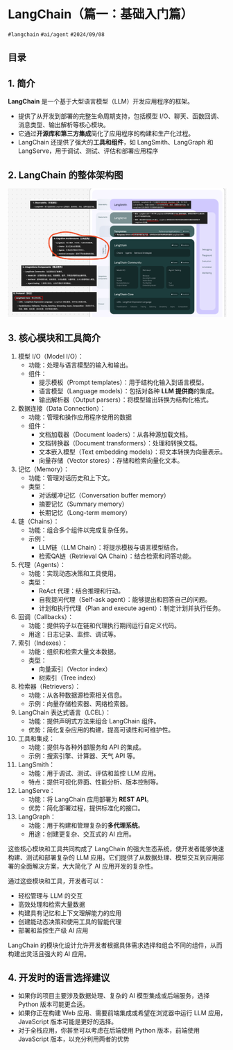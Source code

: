
# LangChain（篇一：基础入门篇）

`#langchain` `#ai/agent`  `#2024/09/08` 


## 目录
<!-- toc -->
 ## 1. 简介 

**LangChain** 是一个基于大型语言模型（LLM）开发应用程序的框架。
- 提供了从开发到部署的完整生命周期支持，包括模型 I/O、聊天、函数回调、消息类型、输出解析等核心模块。
- 它通过**开源库和第三方集成**简化了应用程序的构建和生产化过程。
- LangChain 还提供了强大的**工具和组件**，如 LangSmith、LangGraph 和 LangServe，用于调试、测试、评估和部署应用程序

## 2. LangChain 的整体架构图


![图片&文件](./files/Pastedimage20240908213145.png)

## 3. 核心模块和工具简介

1. 模型 I/O（Model I/O）：
   - 功能：处理与语言模型的输入和输出。
   - 组件：
     - 提示模板（Prompt templates）：用于结构化输入到语言模型。
     - 语言模型（Language models）：包括对各种 **LLM 提供商**的集成。
     - 输出解析器（Output parsers）：将模型输出转换为结构化格式。
2. 数据连接（Data Connection）：
   - 功能：管理和操作应用程序使用的数据
   - 组件：
     - 文档加载器（Document loaders）：从各种源加载文档。
     - 文档转换器（Document transformers）：处理和转换文档。
     - 文本嵌入模型（Text embedding models）：将文本转换为向量表示。
     - 向量存储（Vector stores）：存储和检索向量化文本。
3. 记忆（Memory）：
   - 功能：管理对话历史和上下文。
   - 类型：
     - 对话缓冲记忆（Conversation buffer memory）
     - 摘要记忆（Summary memory）
     - 长期记忆（Long-term memory）
4. 链（Chains）：
   - 功能：组合多个组件以完成复杂任务。
   - 示例：
     - LLM链（LLM Chain）：将提示模板与语言模型结合。
     - 检索QA链（Retrieval QA Chain）：结合检索和问答功能。
5. 代理（Agents）：
   - 功能：实现动态决策和工具使用。
   - 类型：
     - ReAct 代理：结合推理和行动。
     - 自我提问代理（Self-ask agent）：能够提出和回答自己的问题。
     - 计划和执行代理（Plan and execute agent）：制定计划并执行任务。
6. 回调（Callbacks）：
   - 功能：提供钩子以在链和代理执行期间运行自定义代码。
   - 用途：日志记录、监控、调试等。
7. 索引（Indexes）：
   - 功能：组织和检索大量文本数据。
   - 类型：
     - 向量索引（Vector index）
     - 树索引（Tree index）
8. 检索器（Retrievers）：
   - 功能：从各种数据源检索相关信息。
   - 示例：向量存储检索器、网络检索器。
9. LangChain 表达式语言（LCEL）：
   - 功能：提供声明式方法来组合 LangChain 组件。
   - 优势：简化复杂应用的构建，提高可读性和可维护性。
10. 工具和集成：
    - 功能：提供与各种外部服务和 API 的集成。
    - 示例：搜索引擎、计算器、天气 API 等。
11. LangSmith：
    - 功能：用于调试、测试、评估和监控 LLM 应用。
    - 特点：提供可视化界面、性能分析、版本控制等。
12. LangServe：
    - 功能：将 LangChain 应用部署为 **REST API**。
    - 优势：简化部署过程，提供标准化的接口。
13. LangGraph：
    - 功能：用于构建和管理复杂的**多代理系统**。
    - 用途：创建更复杂、交互式的 AI 应用。

这些核心模块和工具共同构成了 LangChain 的强大生态系统，使开发者能够快速构建、测试和部署复杂的 LLM 应用。它们提供了从数据处理、模型交互到应用部署的全面解决方案，大大简化了 AI 应用开发的复杂性。

通过这些模块和工具，开发者可以：
- 轻松管理与 LLM 的交互
- 高效处理和检索大量数据
- 构建具有记忆和上下文理解能力的应用
- 创建能动态决策和使用工具的智能代理
- 部署和监控生产级 AI 应用

LangChain 的模块化设计允许开发者根据具体需求选择和组合不同的组件，从而构建出灵活且强大的 AI 应用。

## 4. 开发时的语言选择建议

- 如果你的项目主要涉及数据处理、复杂的 AI 模型集成或后端服务，选择 Python 版本可能更合适。
- 如果你正在构建 Web 应用、需要前端集成或希望在浏览器中运行 LLM 应用，JavaScript 版本可能是更好的选择。
- 对于全栈应用，你甚至可以考虑在后端使用 Python 版本，前端使用 JavaScript 版本，以充分利用两者的优势

